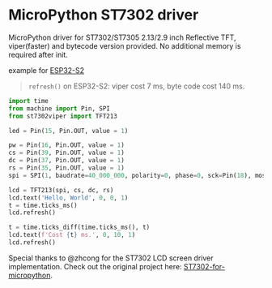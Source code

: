 # MicroPython ST7302 driver
MicroPython driver for ST7302/ST7305 2.13/2.9 inch Reflective TFT, viper(faster) and bytecode version provided. No additional memory is required after init.

example for [ESP32-S2](https://micropython.org/download/LOLIN_S2_MINI/)

> `refresh()` on ESP32-S2: viper cost 7 ms, byte code cost 140 ms.

```python
import time
from machine import Pin, SPI
from st7302viper import TFT213

led = Pin(15, Pin.OUT, value = 1)

pw = Pin(16, Pin.OUT, value = 1)
cs = Pin(39, Pin.OUT, value = 1)
dc = Pin(37, Pin.OUT, value = 1)
rs = Pin(35, Pin.OUT, value = 1)
spi = SPI(1, baudrate=40_000_000, polarity=0, phase=0, sck=Pin(18), mosi=Pin(33), miso=Pin(17))

lcd = TFT213(spi, cs, dc, rs)
lcd.text('Hello, World', 0, 0, 1)
t = time.ticks_ms()
lcd.refresh()

t = time.ticks_diff(time.ticks_ms(), t)
lcd.text(f'Cost {t} ms.', 0, 10, 1)
lcd.refresh()
```

Special thanks to @zhcong for the ST7302 LCD screen driver implementation.
Check out the original project here: [ST7302-for-micropython](https://github.com/zhcong/ST7302-for-micropython).
